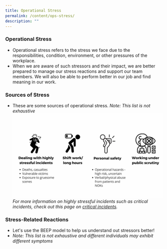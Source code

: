 ```yaml
---
title: Operational Stress
permalink: /content/ops-stress/
description: ""
---
```

### Operational Stress
* Operational stress refers to the stress we face due to the responsibilities, condition, environment, or other pressures of the workplace.
* When we are aware of such stressors and their impact, we are better prepared to manage our stress reactions and support our team members. We will also be able to perform better in our job and find meaning in our work.

### Sources of Stress
* These are some sources of operational stress. *Note: This list is not exhaustive*![](/images/Ops%20Stress.jpg)
*For more information on highly stressful incidents such as critical incidents, check out this page on [critical incidents](/content/critical-incident-stress).*

### Stress-Related Reactions
* Let's use the BEEP model to help us understand out stressors better!
* *Note: This list is not exhaustive and different individuals may exhibit different symptoms*